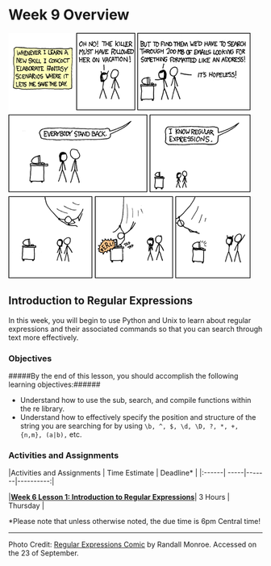 # Week 9 Overview #
![XKCD Extrapolating](images/regular_expressions.png)
## Introduction to Regular Expressions ##

In this week, you will begin to use Python and Unix to learn about regular expressions and their associated commands so that you can search through text more effectively.

### Objectives ###

#####By the end of this lesson, you should accomplish the following learning objectives:######

- Understand how to use the sub, search, and compile functions within the re library.
- Understand how to effectively specify the position and structure of the string you are searching for by using ```\b, ^, $, \d, \D, ?, *, +, {n,m}, (a|b),``` etc.


### Activities and Assignments ###

|Activities and Assignments | Time Estimate | Deadline* |
|:------| -----|-------|----------:|

|**[Week 6 Lesson 1: Introduction to Regular Expressions](lesson1.md)**| 3 Hours | Thursday |

*Please note that unless otherwise noted, the due time is 6pm Central time!

----------

Photo Credit: [Regular Expressions Comic](http://xkcd.com/208/) by Randall Monroe. Accessed on the 23 of September.
